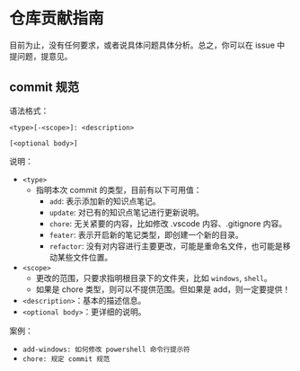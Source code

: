 # 仓库贡献指南

目前为止，没有任何要求，或者说具体问题具体分析。总之，你可以在 issue 中提问题，提意见。

## commit 规范

语法格式：
```
<type>[-<scope>]: <description>

[<optional body>]
```
说明：
- `<type>`
    - 指明本次 commit 的类型，目前有以下可用值：
        - `add`: 表示添加新的知识点笔记。
        - `update`: 对已有的知识点笔记进行更新说明。
        - `chore`: 无关紧要的内容，比如修改 .vscode 内容、.gitignore 内容。
        - `feater`: 表示开启新的笔记类型，即创建一个新的目录。
        - `refactor`: 没有对内容进行主要更改，可能是重命名文件，也可能是移动某些文件位置。
- `<scope>`
    - 更改的范围，只要求指明根目录下的文件夹，比如 `windows`, `shell`。
    - 如果是 chore 类型，则可以不提供范围。但如果是 add，则一定要提供！
- `<description>`：基本的描述信息。
- `<optional body>`：更详细的说明。

案例：
- `add-windows: 如何修改 powershell 命令行提示符`
- `chore: 规定 commit 规范`